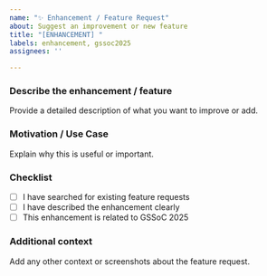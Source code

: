 ```yaml
---
name: "✨ Enhancement / Feature Request"
about: Suggest an improvement or new feature
title: "[ENHANCEMENT] "
labels: enhancement, gssoc2025
assignees: ''

---
```


### Describe the enhancement / feature
Provide a detailed description of what you want to improve or add.

### Motivation / Use Case
Explain why this is useful or important.

### Checklist
- [ ] I have searched for existing feature requests
- [ ] I have described the enhancement clearly
- [ ] This enhancement is related to GSSoC 2025

### Additional context
Add any other context or screenshots about the feature request.
